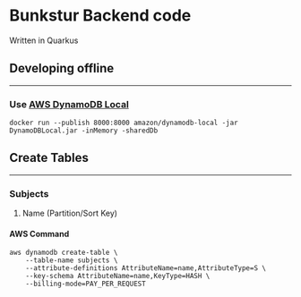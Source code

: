 # Bunkstur Backend code

Written in Quarkus

## Developing offline
---
### Use [AWS DynamoDB Local](https://hub.docker.com/r/amazon/dynamodb-local)
```shell script
docker run --publish 8000:8000 amazon/dynamodb-local -jar DynamoDBLocal.jar -inMemory -sharedDb
```

## Create Tables
---
### Subjects

1. Name (Partition/Sort Key)

#### AWS Command

```shell script
aws dynamodb create-table \
    --table-name subjects \
    --attribute-definitions AttributeName=name,AttributeType=S \
    --key-schema AttributeName=name,KeyType=HASH \
    --billing-mode=PAY_PER_REQUEST
```

